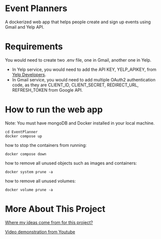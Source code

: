# Event Planners
A dockerized web app that helps people create and sign up events using Gmail and Yelp API.

# Requirements
You would need to create two .env file, one in Gmail, another one in Yelp.
- In Yelp service, you would need to add the API KEY, YELP_APIKEY, from [Yelp Developers](https://www.google.com/search?client=safari&rls=en&q=yelp+developer&ie=UTF-8&oe=UTF-8&dlnr=1&sei=SgjwZKLVNIe15NoPwLK2mAk).
- In Gmail service, you would need to add multiple OAuth2 authentication code, as they are CLIENT_ID, CLIENT_SECRET, REDIRECT_URL, REFRESH_TOKEN from Google API.

# How to run the web app
Note: You must have mongoDB and Docker installed in your local machine.
```
cd EventPlanner
docker compose up
```
how to stop the containers from running:
```
docker compose down
```
how to remove all unused objects such as images and containers:
```
docker system prune -a
```
how to remove all unused volumes:
```
docker volume prune -a
```

# More About This Project

[Where my ideas come from for this project?](https://github.com/algebra2boy/EventPlanner/blob/main/Ideas.md)

[Video demonstration from Youtube](https://youtu.be/SlSaHrCOxC0)